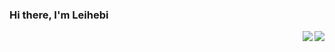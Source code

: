 ### Hi there, I'm Leihebi

<img align="right" src= "https://github-readme-stats.vercel.app/api?username=hetuno&show_icons=true&icon_color=00CED1&text_color=EEE9E9&bg_color=1C1C1C&hide_title=true" >
<img align="right" src= "(https://github-readme-stats.vercel.app/api/top-langs/?hetono=anuraghazra&layout=compact" >
